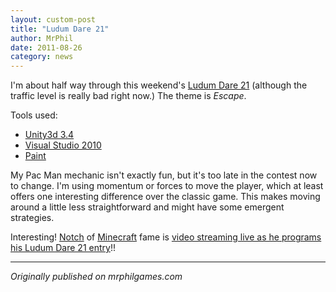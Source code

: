 ```yaml
---
layout: custom-post
title: "Ludum Dare 21"
author: MrPhil
date: 2011-08-26
category: news
---
```


I'm about half way through this weekend's [Ludum Dare 21](http://www.ludumdare.com) (although the traffic level is really bad right now.) The theme is _Escape_.

Tools used:
- [Unity3d 3.4](http://unity3d.com/)
- [Visual Studio 2010](http://www.microsoft.com/visualstudio)
- [Paint](http://windows.microsoft.com/en-US/windows7/products/features/paint)

My Pac Man mechanic isn't exactly fun, but it's too late in the contest now to change. I'm using momentum or forces to move the player, which at least offers one interesting difference over the classic game. This makes moving around a little less straightforward and might have some emergent strategies.

Interesting! [Notch](http://notch.tumblr.com/) of [Minecraft](http://www.minecraft.net/) fame is [video streaming live as he programs his Ludum Dare 21 entry](http://twitch.tv/realnotch)!!

---
*Originally published on mrphilgames.com*